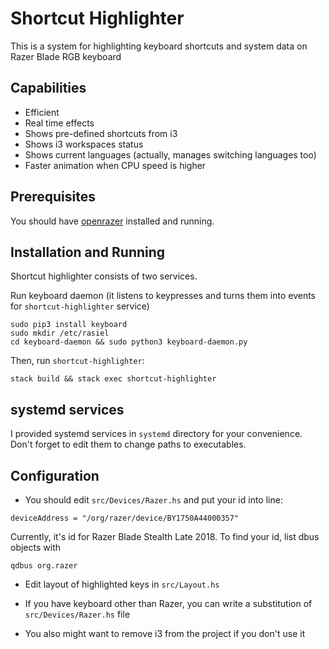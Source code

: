 # Shortcut Highlighter

This is a system for highlighting keyboard shortcuts and system data on Razer Blade RGB keyboard

## Capabilities

- Efficient
- Real time effects
- Shows pre-defined shortcuts from i3
- Shows i3 workspaces status
- Shows current languages (actually, manages switching languages too)
- Faster animation when CPU speed is higher

## Prerequisites

You should have [openrazer](https://github.com/openrazer/openrazer) installed and running.

## Installation and Running

Shortcut highlighter consists of two services.

Run keyboard daemon (it listens to keypresses and turns them into events for `shortcut-highlighter` service)

```
sudo pip3 install keyboard
sudo mkdir /etc/rasiel
cd keyboard-daemon && sudo python3 keyboard-daemon.py
```

Then, run `shortcut-highlighter`:

```
stack build && stack exec shortcut-highlighter
```

## systemd services

I provided systemd services in `systemd` directory for your convenience. Don't forget to edit them to change paths to executables.

## Configuration

- You should edit `src/Devices/Razer.hs` and put your id into line:

```
deviceAddress = "/org/razer/device/BY1750A44000357"
```

Currently, it's id for Razer Blade Stealth Late 2018. To find your id, list dbus objects with
```
qdbus org.razer
```

- Edit layout of highlighted keys in `src/Layout.hs`

- If you have keyboard other than Razer, you can write a substitution of `src/Devices/Razer.hs` file

- You also might want to remove i3 from the project if you don't use it
